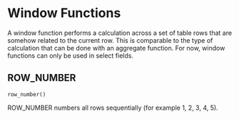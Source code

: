 # Window Functions

A window function performs a calculation across a set of table rows that are somehow related to the current row. This is comparable to the type of calculation that can be done with an aggregate function. For now, window functions can only be used in select fields.

## ROW_NUMBER

```text
row_number()
```

ROW_NUMBER numbers all rows sequentially (for example 1, 2, 3, 4, 5).
